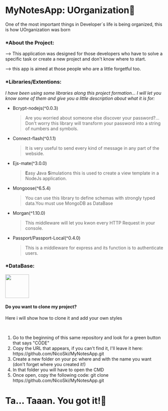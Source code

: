 <h1>MyNotesApp: <strong>UOrganization📝</strong></h1>

<p>One of the most important things in Developer´s life is being organized, this is how UOrganization was born</p>
<h3>*About the Project:</h3>
<p>--> This application was designed for those developers who have to solve a specific task or create a new project and don't know where to start.</p>
<p>--> this app is aimed at those people who are a little forgetful too.</p>
<h3>*Libraries/Extentions:</h3>
<i>I have been using some libraries along this project formation... I will let you know some of them and give you a little description about what it is for:</i>
<ul>
    <li>Bcrypt-nodejs(^0.0.3)
      <blockquote>Are you worried about someone else discover your password?... Don't worry this library will transform your password into a string of numbers and symbols.</blockquote>
    </li>
    <li>Connect-flash(^0.1.1)
      <blockquote>It is very useful to send every kind of message in any part of the webside.</blockquote>
    </li>
    <li>Ejs-mate(^3.0.0)
      <blockquote><strong>E</strong>asy <strong>J</strong>ava <strong>S</strong>imulations this is used to create a view template in a NodeJs application.</blockquote>
    </li>
    <li>Mongoose(^6.5.4)
      <blockquote>You can use this library to define schemas with strongly typed data.You must use MongoDB as DataBase</blockquote>
    </li>
    <li>Morgan(^1.10.0)
      <blockquote>This middleware will let you kwon every HTTP Request in your console.</blockquote>
    </li>
    <li>Passport/Passport-Local(^0.4.0)
      <blockquote>This is a middleware for express and its function is to authenticate users.</blockquote>
    </li>
</ul>
<h3>*DataBase:</h3>
<img src="https://pbs.twimg.com/media/E3YbcppWYAEERRH.png" height="75px" width="75px">
<h4>Do you want to clone my project?</h4>
<p>Here i will show how to clone it and add your own styles</p>
<br>
    <ol>
        <li>Go to the beginning of this same repository and look for a green button that says "CODE"</li>
        <li>Copy the URL that appears, if you can't find it, I'll leave it here: https://github.com/NicoSki/MyNotesApp.git</li>
        <li>Create a new folder on your pc where and with the name you want (don't forget where you created it!)</li>
        <li>In that folder you will have to open the CMD</li>
        <li>Once open, copy the following code: git clone https://github.com/NicoSki/MyNotesApp.git</li>
    </ol>
 <h1>Ta... Taaan. You got it!🎉</h1>
